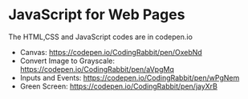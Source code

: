 # JavaScript for Web Pages

The HTML,CSS and JavaScript codes are in codepen.io

- Canvas: https://codepen.io/CodingRabbit/pen/OxebNd
- Convert Image to Grayscale: https://codepen.io/CodingRabbit/pen/aVpgMq
- Inputs and Events: https://codepen.io/CodingRabbit/pen/wPgNem
- Green Screen: https://codepen.io/CodingRabbit/pen/jayXrB